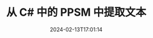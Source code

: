 ---
############################# Static ############################
layout: "auto-gen-parser"
date: 2024-02-13T17:01:14
draft: false
otherformats: 

############################# Head ############################
head_title: "从 C# 中的 PPSM 中提取文本"
head_description: "从 C# 中的文档文件中快速提取文本。"

############################# Header ############################
title: "从 C# 中的 PPSM 中提取文本"
description: "使用几行 .NET 代码从 PPSM 中提取文本。"
bg_image: "https://cms.admin.containerize.com/templates/aspose/App_Themes/V3/images/bg/header1.png"
bg_overlay: false
button:
    enable: true
    icon: "fas fa-arrow-down"
    label: "下载免费试用版"
    link: "https://downloads.groupdocs.com/parser/net"

############################# SubMenu ############################
submenu:
    enable: true

    left:
        img_alt: "GroupDocs.Parser for .NET"
        image: "https://cms.admin.containerize.com/templates/groupdocs/images/product-logos/90x90-noborder/groupdocs-parser-net.png"
        product: "GroupDocs.Parser"
        platform: ".NET"

    middle:
        button:

            # button loop
            - link: "https://apireference.groupdocs.com/parser/net"
              text: "API参考"

            # button loop
            - link: "https://github.com/groupdocs-parser"
              text: "代码示例"

            # button loop
            - link: "https://products.groupdocs.app/parser/family"
              text: "现场演示"

            # button loop
            - link: "https://purchase.groupdocs.com/pricing/parser/net"
              text: "价钱"

    right:
        link_download: "https://downloads.groupdocs.com/parser"
        link_learn: "https://docs.groupdocs.com/parser/net"
        link_buy: "https://purchase.groupdocs.com"

############################# About ############################
about:
    enable: true
    title: "如何从 PPSM 文件 .NET API 中提取文本？"
    content: |
        [GroupDocs.Parser for .NET](/zh/parser/net/) 是一个文本、元数据和图像提取器 API，适用于使用 C#、ASP.NET 和其他 .NET 技术开发的业务应用程序。它支持从支持格式的文件中提取原始、格式化和结构化文本以及元数据。通过 GroupDocs.Parser for .NET，您的应用程序还可以解析流行格式的受密码保护的文档，例如 Word 处理文档、Excel 电子表格、PowerPoint 演示文稿、OneNote、PDF 文件和 ZIP 存档。
        
        GroupDocs.Parser API 是需要文件文本提取功能的企业解决方案的正确选择。这些 API 在所有主要操作系统和平台（包括 Frameworks: .NET Framework, .NET Standard, .NET Core, Mono）上均得到良好支持。

############################# Steps ############################
steps:
    enable: true
    title_left: "从 .NET 中的 PPSM 中提取文本"
    content_left: |
        [GroupDocs.Parser for .NET](/zh/parser/net/) 让 C# 开发者只需执行几个简单的步骤即可轻松从 PPSM 文件中提取文本。
        
        * 实例化初始文档的 [Parser](https://reference.groupdocs.com/net/parser/groupdocs.parser/parser) 对象；
        * 调用 [GetText](https://reference.groupdocs.com/net/parser/groupdocs.parser/parser/methods/gettext) 方法并获取 [TextReader](https://docs.microsoft.com/en-us/dotnet/api/system.io.textreader?view=netframework-2.0) 对象；
        * 检查 reader 是否不为*null*（文档支持文本提取）；
        * 阅读读者的文字。

    title_right: "了解有关文本提取的更多信息"
    content_right: |
        * <a href="https://docs.groupdocs.com/parser/net/extract-text-in-accurate-mode/">如何在精确模式下提取文本</a>
        * <a href="https://docs.groupdocs.com/parser/net/extract-text-in-raw-mode/">如何在原始模式下提取文本</a>
 
    code: |
     {{% parser/additional-styles %}}
     {{< parser/code-parser title="如何使用 C# 示例代码从 PPSM 文件中提取文本">}}

        ```csharp    
        // 使用 GroupDocs.Parser API 从 PPSM 文件中提取文本
        // 创建 Parser 类的实例
        using (Parser parser = new Parser(filePath)) {
            // 将文本提取到阅读器中
            using (TextReader reader = parser.GetText()) {
                // 打印文档中的文本
                // 如果不支持文本提取，则 reader 为空
                Console.WriteLine(reader == null ? "不支持文本提取" : reader.ReadToEnd());
            }
        }
        ```
     {{< /parser/code-parser >}}

############################# More ############################
more:
    enable: true
    title_left: "系统要求"
    content_left: |
        GroupDocs.Parser for .NET 所有主要平台和操作系统均支持 API。在执行下面的代码之前，请确保您的系统上安装了以下先决条件。
        
        * 操作系统：Microsoft Windows、Linux、MacOS
        * 开发环境：Microsoft Visual Studio, Xamarin, MonoDevelop
        * 构架
        * 从 [Nuget](https://www.nuget.org/packages/groupdocs.parser) 下载最新版本的 GroupDocs.Parser for .NET

    title_right: "为什么使用GroupDocs.Parser for .NET"
    content_right: |
        * 支持从任何支持的文档中提取纯文本    
        * 通过用户定义的模板解析文档    
        * 全面支持结构化文本提取    
        * 通过关键字和正则表达式进行文本搜索    
        * 提取格式化文本、元数据、图像、容器和附件    
        * 提取某些支持的文档格式的目录    
        * 从 PDF 文档解析表单数据    
        * 从文档中提取超链接   

############################# Demos ############################
demos:
    enable: true
    title: "现场演示 - 从 PPSM 在线提取文本"
    content: |
       立即访问 [GroupDocs.Parser 现场演示](https://products.groupdocs.app/parser/text/ppsm) 网站，从 PPSM 文件中提取文本。
       现场演示有以下好处。
        
############################# About Formats ############################
about_formats:
    enable: true

############################# More Formats ############################
more_formats:
    enable: true
    title: "从其他文档格式中提取文本"
    content: |
        .NET 用于文件格式和图像的文档解析和文本提取 API。提取一些流行文件格式的数据，如下所述。

############################# Back to top ###############################
back_to_top:
    enable: true
---